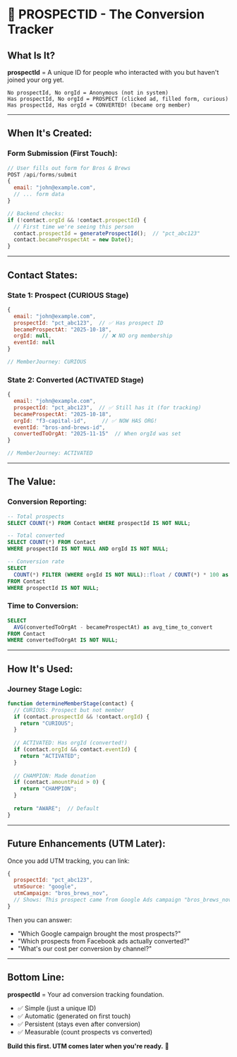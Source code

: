 # 🎯 PROSPECTID - The Conversion Tracker

## What Is It?

**prospectId** = A unique ID for people who interacted with you but haven't joined your org yet.

```
No prospectId, No orgId = Anonymous (not in system)
Has prospectId, No orgId = PROSPECT (clicked ad, filled form, curious)
Has prospectId, Has orgId = CONVERTED! (became org member)
```

---

## When It's Created:

### Form Submission (First Touch):
```javascript
// User fills out form for Bros & Brews
POST /api/forms/submit
{
  email: "john@example.com",
  // ... form data
}

// Backend checks:
if (!contact.orgId && !contact.prospectId) {
  // First time we're seeing this person
  contact.prospectId = generateProspectId();  // "pct_abc123"
  contact.becameProspectAt = new Date();
}
```

---

## Contact States:

### State 1: Prospect (CURIOUS Stage)
```javascript
{
  email: "john@example.com",
  prospectId: "pct_abc123",  // ✅ Has prospect ID
  becameProspectAt: "2025-10-18",
  orgId: null,                // ❌ NO org membership
  eventId: null
}

// MemberJourney: CURIOUS
```

### State 2: Converted (ACTIVATED Stage)
```javascript
{
  email: "john@example.com",
  prospectId: "pct_abc123",  // ✅ Still has it (for tracking)
  becameProspectAt: "2025-10-18",
  orgId: "f3-capital-id",     // ✅ NOW HAS ORG!
  eventId: "bros-and-brews-id",
  convertedToOrgAt: "2025-11-15"  // When orgId was set
}

// MemberJourney: ACTIVATED
```

---

## The Value:

### Conversion Reporting:
```sql
-- Total prospects
SELECT COUNT(*) FROM Contact WHERE prospectId IS NOT NULL;

-- Total converted
SELECT COUNT(*) FROM Contact 
WHERE prospectId IS NOT NULL AND orgId IS NOT NULL;

-- Conversion rate
SELECT 
  COUNT(*) FILTER (WHERE orgId IS NOT NULL)::float / COUNT(*) * 100 as conversion_rate
FROM Contact
WHERE prospectId IS NOT NULL;
```

### Time to Conversion:
```sql
SELECT 
  AVG(convertedToOrgAt - becameProspectAt) as avg_time_to_convert
FROM Contact
WHERE convertedToOrgAt IS NOT NULL;
```

---

## How It's Used:

### Journey Stage Logic:
```javascript
function determineMemberStage(contact) {
  // CURIOUS: Prospect but not member
  if (contact.prospectId && !contact.orgId) {
    return "CURIOUS";
  }
  
  // ACTIVATED: Has orgId (converted!)
  if (contact.orgId && contact.eventId) {
    return "ACTIVATED";
  }
  
  // CHAMPION: Made donation
  if (contact.amountPaid > 0) {
    return "CHAMPION";
  }
  
  return "AWARE";  // Default
}
```

---

## Future Enhancements (UTM Later):

Once you add UTM tracking, you can link:
```javascript
{
  prospectId: "pct_abc123",
  utmSource: "google",
  utmCampaign: "bros_brews_nov",
  // Shows: This prospect came from Google Ads campaign "bros_brews_nov"
}
```

Then you can answer:
- "Which Google campaign brought the most prospects?"
- "Which prospects from Facebook ads actually converted?"
- "What's our cost per conversion by channel?"

---

## Bottom Line:

**prospectId** = Your ad conversion tracking foundation.

- ✅ Simple (just a unique ID)
- ✅ Automatic (generated on first touch)
- ✅ Persistent (stays even after conversion)
- ✅ Measurable (count prospects vs converted)

**Build this first. UTM comes later when you're ready.** 🎯

